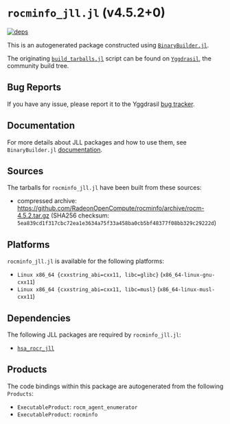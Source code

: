 # `rocminfo_jll.jl` (v4.5.2+0)

[![deps](https://juliahub.com/docs/rocminfo_jll/deps.svg)](https://juliahub.com/ui/Packages/rocminfo_jll/Ee1pL?page=2)

This is an autogenerated package constructed using [`BinaryBuilder.jl`](https://github.com/JuliaPackaging/BinaryBuilder.jl).

The originating [`build_tarballs.jl`](https://github.com/JuliaPackaging/Yggdrasil/blob/2ec2af444de5f39f70e1fde292df3a617a85e500/R/rocminfo/rocminfo@4.5.2/build_tarballs.jl) script can be found on [`Yggdrasil`](https://github.com/JuliaPackaging/Yggdrasil/), the community build tree.

## Bug Reports

If you have any issue, please report it to the Yggdrasil [bug tracker](https://github.com/JuliaPackaging/Yggdrasil/issues).

## Documentation

For more details about JLL packages and how to use them, see `BinaryBuilder.jl` [documentation](https://docs.binarybuilder.org/stable/jll/).

## Sources

The tarballs for `rocminfo_jll.jl` have been built from these sources:

* compressed archive: https://github.com/RadeonOpenCompute/rocminfo/archive/rocm-4.5.2.tar.gz (SHA256 checksum: `5ea839cd1f317cbc72ea1e3634a75f33a458ba0cb5bf48377f08bb329c29222d`)

## Platforms

`rocminfo_jll.jl` is available for the following platforms:

* `Linux x86_64 {cxxstring_abi=cxx11, libc=glibc}` (`x86_64-linux-gnu-cxx11`)
* `Linux x86_64 {cxxstring_abi=cxx11, libc=musl}` (`x86_64-linux-musl-cxx11`)

## Dependencies

The following JLL packages are required by `rocminfo_jll.jl`:

* [`hsa_rocr_jll`](https://github.com/JuliaBinaryWrappers/hsa_rocr_jll.jl)

## Products

The code bindings within this package are autogenerated from the following `Products`:

* `ExecutableProduct`: `rocm_agent_enumerator`
* `ExecutableProduct`: `rocminfo`
